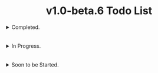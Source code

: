 # <div align="center">v1.0-beta.6 Todo List</div>

<details>
  <summary>Completed.</summary>
  <br></br>
  
- [x] Fix the error messages for reading and parsing manifest xml data when building standalone payloads.
#
- [x] Update the AhMyth Client & Server to be able to fetch both Inbox and Outbox/Sent SMS's instead of just Inbox SMS's.
#
- [x] Update the AhMyth Client & Server so users are able to Download Directories as well as large files without disconnection.
<br></br>
#

- [x] Add Java 21 Support for Building and Decompiling.
<br></br>
#

- [x] Fixed wrongly printed version string in the `"Wrong Java Version Installed, Detected <java version>` error.
<br></br>
#

- [x] Update the Binding feature to clean up and remove decompiled application folders when building & signing is successful and if errors are thrown during binding.
<br></br>
#
</details>
<br></br>

<details>
  <summary>In Progress.</summary>
  <br>

- [ ] Update AhMyth to use a higher supported version of electron - Preload.js file required!
> In Progress.
<br></br>
#

- [ ] Add New Side Menu for navigating main ahmyth tabs instead of having them on top, and have the name of the selected tab be displayed at the top of the GUI along with its respective Icon.
> In Progress.
<br></br>
#

- [ ] Add a switch to Change from Light theme to Dark Theme to the new side menu.
<br></br>
#

- [ ] add access to a new Settings Menu tab to the new side menu to allow users to do the following:

  - Set a Custom Output Directory for built payloads
  - Tunneling Options for Port forwarding solutions
> In Progress.
<br></br>
#

- [ ] Add Client Updates from [HiddenPirates](https://github.com/HiddenPirates) for Standalone Payloads.
> In Progress.
<br></br>
#

- [ ] Build a seperate API 16 to API 22 Compatible bare bones payload with no resources, values (excpet for *String.xml* containing the apps name), etc etc, for Binding to applications, this will payload will only work for Android 4.1 upto Android 5.1.
>> The SDK modification function I added for Activity based binding a while back, will allow this payload to work on SOME modern devices but not all of them, only because its a dirty workaround, and dirty workarounds while they work sometimes, they present problems other times.
>
> In Progress.
<br></br>
#

</details>
<br></br>

<details>
  <summary>Soon to be Started.</summary>
  <br>

- [ ] Add Storage Access to the Victim's SD Card for API 16 (Android 4.1) through API 22 (Android 5.1)
<br></br>
#

- [ ] Start work with [Devil7DK](https://github.com/Devil7DK) On the new Web-Based AhMyth Server - Great to be working you with you my friend ☺️
<br></br>
#

- [ ] Fix *xml2js* bug with the `modifyManifest` function that happens when modifying certain *AndroidManifest.xml* files.
<br></br>
#

- [ ] Add *minify, multidex and proguard* for the Standalone Client and the API 16 through API 22 compatible Binding Client.
<br></br>
#

- [ ] Update the *Multiport Listener* to disconnect from specific clients on specific ports, instead of all clients on specific ports.
<br></br>
#

- [ ] Update the Binding Features to set the name of the original apk we are binding to, as the name for the output payload when its being built.
<br></br>
#
</details>
